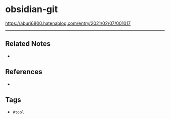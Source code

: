 # obsidian-git
https://aburi6800.hatenablog.com/entry/2021/02/07/001017

---
## Related Notes
- 

## References
- 

## Tags
- `#tool` 